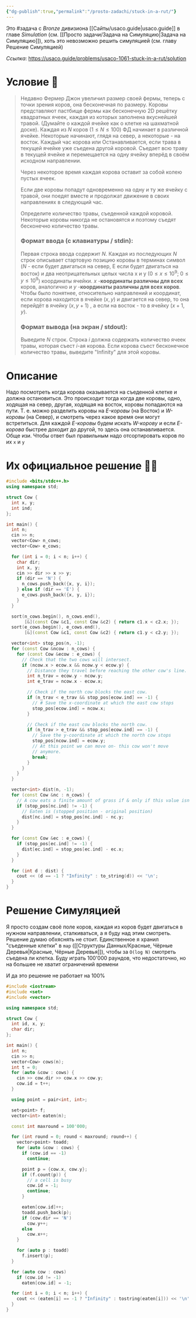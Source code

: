 ```yaml
---
{"dg-publish":true,"permalink":"/prosto-zadachi/stuck-in-a-rut/"}
---
```


Это #задача c *Bronze* дивизиона [[Сайты/usaco.guide\|usaco.guide]] в главе *Simulation* (см. [[Просто задачи/Задача на Симуляцию\|Задача на Симуляцию]]), хоть это невозможно решить симуляцией (см. главу Решение Симуляцией)

*Ссылка*: https://usaco.guide/problems/usaco-1061-stuck-in-a-rut/solution

# Условие 📝

> Недавно Фермер Джон увеличил размер своей фермы, теперь с точки зрения коров, она бесконечная по размеру. Коровы представляют пастбище фермы как бесконечную 2D решётку квадратных ячеек, каждая из которых заполнена вкуснейшей травой. (Думайте о каждой ячейке как о клетке на шахматной доске). Каждая из $N$ коров ($1 \leq N \leq 100$) ФД начинает в различной ячейке. Некоторые начинают, глядя на север, а некоторые - на восток.  Каждый час корова или Останавливается, если трава в текущей ячейке уже съедена другой коровой.  Съедает всю траву в текущей ячейке и перемещается на одну ячейку вперёд в своём исходном направлении.
>
> Через некоторое время каждая корова оставит за собой колею пустых ячеек.
>
> Если две коровы попадут одновременно на одну и ту же ячейку с травой, они поедят вместе и продолжат движение в своих направлениях в следующий час.
>
> Определите количество травы, съеденной каждой коровой. Некоторые коровы никогда не остановятся и поэтому съедят бесконечно количество травы.
>
> ### Формат ввода (с клавиатуры / stdin):
>
> Первая строка ввода содержит $N$. Каждая из последующих $N$ строк описывает стартовую позицию коровы в терминах символ ($N$ - если будет двигаться на север, E если будет двигаться на восток) и два неотрицательных целых числа x и y ($0 \leq x \leq 10^9$; $0 \leq y \leq 10^9$) координаты ячейки. $x$ -**координаты различны для всех** коров, аналогично и $y$ -**координаты различны для всех коров**.  Чтобы было понятнее, относительно направлений и координат, если корова находится в ячейке $(x, y)$ и двигается на север, то она перейдёт в ячейку $(x, y+1)$ , а если на восток - то в ячейку $(x+1, y)$.
>
> ### Формат вывода (на экран / stdout):
> Выведите $N$ строк. Строка $i$ должна содержать количество ячеек травы, которая съест $i$-ая корова. Если корова съест бесконечное количество травы, выведите "Infinity" для этой коровы.
>

# Описание

Надо посмотреть когда корова оказывается на съеденной клетке и должна остановиться.  Это происходит тогда когда две коровы, одно, ходящая на север, другая, ходящая на восток, коровы попадаются на пути.  Т. е. можно разделить коровы на *E-коровы* (на Восток) и *W-коровы* (на Север), и смотреть через какое время они могут встретиться.  Для каждой *E-коровы* будем искать *W-корову* и если *E-корова* быстрее доходит до другой, то здесь она останавливается.  Обще изи.  Чтобы ответ был правильным надо отсортировать коров по их `x` и `y`

# Их официальное решение 🧑‍💻

```cpp
#include <bits/stdc++.h>
using namespace std;

struct Cow {
  int x, y;
  int ind;
};

int main() {
  int n;
  cin >> n;
  vector<Cow> n_cows;
  vector<Cow> e_cows;

  for (int i = 0; i < n; i++) {
    char dir;
    int x, y;
    cin >> dir >> x >> y;
    if (dir == 'N') {
      n_cows.push_back({x, y, i});
    } else if (dir == 'E') {
      e_cows.push_back({x, y, i});
    }
  }

  sort(n_cows.begin(), n_cows.end(),
       [&](const Cow &c1, const Cow &c2) { return c1.x < c2.x; });
  sort(e_cows.begin(), e_cows.end(),
       [&](const Cow &c1, const Cow &c2) { return c1.y < c2.y; });

  vector<int> stop_pos(n, -1);
  for (const Cow &ncow : n_cows) {
    for (const Cow &ecow : e_cows) {
      // Check that the two cows will intersect.
      if (ncow.x > ecow.x && ncow.y < ecow.y) {
        // Distance they travel before reaching the other cow's line.
        int n_trav = ecow.y - ncow.y;
        int e_trav = ncow.x - ecow.x;

        // Check if the north cow blocks the east cow.
        if (n_trav < e_trav && stop_pos[ecow.ind] == -1) {
          // # Save the x-coordinate at which the east cow stops
          stop_pos[ecow.ind] = ncow.x;
        }

        // Check if the east cow blocks the north cow.
        if (n_trav > e_trav && stop_pos[ecow.ind] == -1) {
          // Save the y-coordinate at which the north cow stops
          stop_pos[ncow.ind] = ecow.y;
          // At this point we can move on- this cow won't move
          // anymore.
          break;
        }
      }
    }
  }

  vector<int> dist(n, -1);
  for (const Cow &nc : n_cows) {
    // A cow eats a finite amount of grass if & only if this value isn't -1.
    if (stop_pos[nc.ind] != -1) {
      // Eaten is (stopped position - original position)
      dist[nc.ind] = stop_pos[nc.ind] - nc.y;
    }
  }

  for (const Cow &ec : e_cows) {
    if (stop_pos[ec.ind] != -1) {
      dist[ec.ind] = stop_pos[ec.ind] - ec.x;
    }
  }

  for (int d : dist) {
    cout << (d == -1 ? "Infinity" : to_string(d)) << '\n';
  }
}
```


# Решение Симуляцией

Я просто создам своё поле коров, каждая из коров будет двигаться в нужном направлении, сталкиваться, а я буду над этим смотреть.  Решение думаю обхяснять не стоит.  Единственное я хранил "съеденные клетки" в `map` ([[Структуры Данных/Красные, Чёрные Деревья\|Красные, Чёрные Деревья]]), чтобы за `O(log N)` смотреть съедена ли клетка.  Буду играть 100'000 раундов, что недостаточно, но на большее не хватит ограничений времени

И да это решение не работает на 100%

```cpp
#include <iostream>
#include <set>
#include <vector>

using namespace std;

struct Cow {
  int id, x, y;
  char dir;
};

int main() {
  int n;
  cin >> n;
  vector<Cow> cows(n);
  int t = 0;
  for (auto &cow : cows) {
    cin >> cow.dir >> cow.x >> cow.y;
    cow.id = t++;
  }

  using point = pair<int, int>;

  set<point> f;
  vector<int> eaten(n);

  const int maxround = 100'000;

  for (int round = 0; round < maxround; round++) {
    vector<point> toadd;
    for (auto &cow : cows) {
      if (cow.id == -1)
        continue;

      point p = {cow.x, cow.y};
      if (f.count(p)) {
        // a cell is busy
        cow.id = -1;
        continue;
      }

      eaten[cow.id]++;
      toadd.push_back(p);
      if (cow.dir == 'N')
        cow.y++;
      else
        cow.x++;
    }

    for (auto p : toadd)
      f.insert(p);
  }

  for (auto cow : cows)
    if (cow.id != -1)
      eaten[cow.id] = -1;

  for (int i = 0; i < n; i++) {
    cout << (eaten[i] == -1 ? "Infinity" : tostring(eaten[i])) << '\n';
  }
}

```